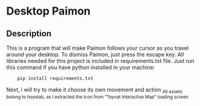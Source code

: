 # Desktop Paimon
## Description
This is a program that will make Paimon follows your cursor as you travel around your desktop.
To dismiss Paimon, just press the escape <ESC> key. All libraries needed for this project is included in requirements.txt file.
Just run this command if you have python installed in your machine:
```
    pip install requirements.txt
```
Next, i will try to make it choose its own movement and action
<sub>All assets belong to hoyolab, as I extracted the Icon from "Teyvat Interactive Map" loading screen</sub>
